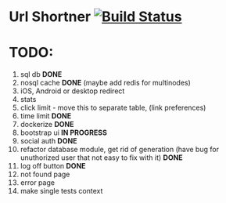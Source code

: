 # Url Shortner [![Build Status](https://drone.galayko.rocks/api/badges/ngalayko/url_shortner/status.svg)](https://drone.galayko.rocks/ngalayko/url_shortner)

# TODO:

1) sql db **DONE**
2) nosql cache **DONE** (maybe add redis for multinodes)
3) iOS, Android or desktop redirect
4) stats 
5) click limit - move this to separate table, (link preferences)
6) time limit **DONE** 
7) dockerize **DONE**
8) bootstrap ui **IN PROGRESS**
9) social auth **DONE**
10) refactor database module, get rid of generation (have bug for unuthorized user that not easy to fix with it) **DONE**
11) log off button **DONE**
12) not found page
13) error page
14) make single tests context
